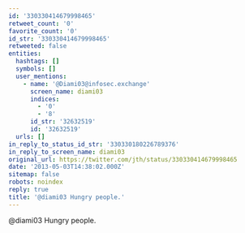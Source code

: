 ```yaml
---
id: '330330414679998465'
retweet_count: '0'
favorite_count: '0'
id_str: '330330414679998465'
retweeted: false
entities:
  hashtags: []
  symbols: []
  user_mentions:
    - name: '@Diami03@infosec.exchange'
      screen_name: diami03
      indices:
        - '0'
        - '8'
      id_str: '32632519'
      id: '32632519'
  urls: []
in_reply_to_status_id_str: '330330180226789376'
in_reply_to_screen_name: diami03
original_url: https://twitter.com/jth/status/330330414679998465
date: '2013-05-03T14:38:02.000Z'
sitemap: false
robots: noindex
reply: true
title: '@diami03 Hungry people.'
---
```


@diami03 Hungry people.
